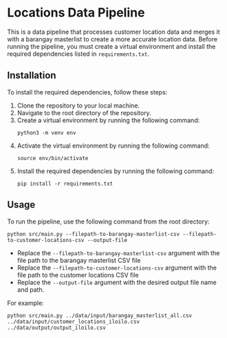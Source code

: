 # Locations Data Pipeline

This is a data pipeline that processes customer location data and merges it with a barangay masterlist to create a more accurate location data. Before running the pipeline, you must create a virtual environment and install the required dependencies listed in `requirements.txt`.

## Installation

To install the required dependencies, follow these steps:

1. Clone the repository to your local machine.
2. Navigate to the root directory of the repository.
3. Create a virtual environment by running the following command:
    ```
    python3 -m venv env
    ```
4. Activate the virtual environment by running the following command:
    ```
    source env/bin/activate
    ```
5. Install the required dependencies by running the following command:
    ```
    pip install -r requirements.txt
    ```

## Usage

To run the pipeline, use the following command from the root directory:

 ```
 python src/main.py --filepath-to-barangay-masterlist-csv --filepath-to-customer-locations-csv --output-file
 ```

 - Replace the `--filepath-to-barangay-masterlist-csv` argument with the file path to the barangay masterlist CSV file 
 - Replace the `--filepath-to-customer-locations-csv` argument with the file path to the customer locations CSV file 
 - Replace the `--output-file` argument with the desired output file name and path.

For example:

 ```
 python src/main.py ../data/input/barangay_masterlist_all.csv ../data/input/customer_locations_iloilo.csv ../data/output/output_iloilo.csv
 ```

